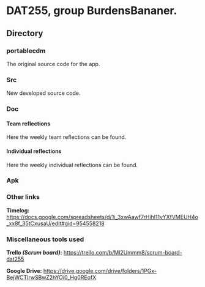 # DAT255, group BurdensBananer.


## Directory
### portablecdm
The original source code for the app. 
### Src
New developed source code.  
### Doc
#### Team reflections
Here the weekly team reflections can be found. 
#### Individual reflections
Here the weekly individual reflections can be found. 
### Apk

### Other links
**Timelog:** https://docs.google.com/spreadsheets/d/1i_3xwAawf7rHihl11vYXfVMEUH4o_xx8f_35tCxusaU/edit#gid=954558218
### Miscellaneous tools used
 **Trello *(Scrum board)*:** https://trello.com/b/Ml2Ummm8/scrum-board-dat255

**Google Drive:** https://drive.google.com/drive/folders/1PGx-BejWCTIrwSBwZ2hYOi0_Hq0REofX
